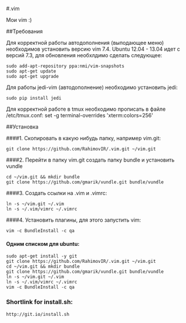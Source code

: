 #.vim

Мои vim :)

##Требования

Для корректной работы автодополнения (выподающее меню) 
необходимов установить версию vim 7.4.
Ubuntu 12.04 - 13.04 идет с версий 7.3, для обновления 
необхлдимо сделать следующее:

    sudo add-apt-repository ppa:nmi/vim-snapshots
    sudo apt-get update
    sudo apt-get upgrade

Для работы jedi-vim (автодополнение) необходимо установить
jedi:

    sudo pip install jedi

Для корректной работе в tmux необходимо прописать в файле /etc/tmux.conf:
    set -g terminal-overrides 'xterm:colors=256'

##Установка

####1. Скопировать в какую нибудь папку, например vim.git:

    git clone https://github.com/RahimovIR/.vim.git ~/vim.git

####2. Перейти в папку vim.git создать папку bundle и установить vundle

    cd ~/vim.git && mkdir bundle
    git clone https://github.com/gmarik/vundle.git bundle/vundle

####3. Создать ссылки на .vim и .vimrc:

    ln -s ~/vim.git ~/.vim
    ln -s ~/.vim/vimrc ~/.vimrc

####4. Установить плагины, для этого запустить vim:

    vim -c BundleInstall -c qa

#### Одним списком для ubuntu:

    sudo apt-get install -y git
    git clone https://github.com/RahimovIR/.vim.git ~/vim.git
    cd ~/vim.git && mkdir bundle
    git clone https://github.com/gmarik/vundle.git bundle/vundle
    ln -s ~/vim.git ~/.vim
    ln -s ~/.vim/vimrc ~/.vimrc
    vim -c BundleInstall -c qa

### Shortlink for install.sh:

    http://git.io/install.sh
